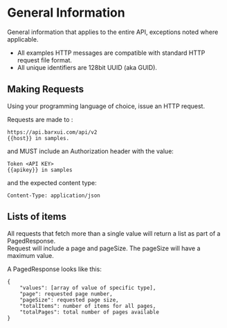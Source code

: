 # General Information

General information that applies to the entire API, exceptions noted where applicable.

* All examples HTTP messages are compatible with standard HTTP request file format.
* All unique identifiers are 128bit UUID (aka GUID).

## Making Requests

Using your programming language of choice, issue an HTTP request. 

Requests are made to :

    https://api.barxui.com/api/v2
    {{host}} in samples.

and MUST include an Authorization header with the value:

    Token <API KEY>
    {{apikey}} in samples

and the expected content type:

    Content-Type: application/json

## Lists of items

All requests that fetch more than a single value will return a list as part of a PagedResponse.  
Request will include a page and pageSize.
The pageSize will have a maximum value.

A PagedResponse looks like this:

```
{
    "values": [array of value of specific type],
    "page": requested page number,
    "pageSize": requested page size,
    "totalItems": number of items for all pages,
    "totalPages": total number of pages available
}
```
